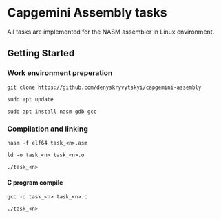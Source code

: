 # Capgemini Assembly tasks
All tasks are implemented for the NASM assembler in Linux environment.

## Getting Started
### Work environment preperation
`git clone https://github.com/denyskryvytskyi/capgemini-assembly`

`sudo apt update`

`sudo apt install nasm gdb gcc`

### Compilation and linking
`nasm -f elf64 task_<n>.asm`

`ld -o task_<n> task_<n>.o`

`./task_<n>`

#### C program compile
`gcc -o task_<n> task_<n>.c`

`./task_<n>`

